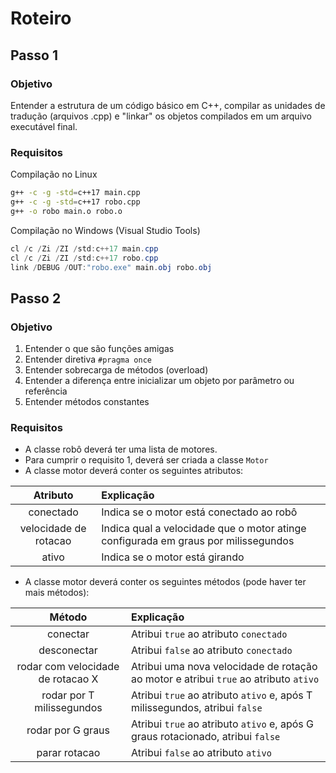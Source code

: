 # Roteiro

## Passo 1

### Objetivo

Entender a estrutura de um código básico em C++, compilar as unidades de tradução (arquivos .cpp) e "linkar" os objetos compilados em um arquivo executável final.

### Requisitos

Compilação no Linux

```bash
g++ -c -g -std=c++17 main.cpp
g++ -c -g -std=c++17 robo.cpp
g++ -o robo main.o robo.o
```

Compilação no Windows (Visual Studio Tools)

```powershell
cl /c /Zi /ZI /std:c++17 main.cpp
cl /c /Zi /ZI /std:c++17 robo.cpp
link /DEBUG /OUT:"robo.exe" main.obj robo.obj
```

## Passo 2

### Objetivo

1. Entender o que são funções amigas
2. Entender diretiva `#pragma once`
3. Entender sobrecarga de métodos (overload)
4. Entender a diferença entre inicializar um objeto por parâmetro ou referência
5. Entender métodos constantes

### Requisitos

* A classe robô deverá ter uma lista de motores.
* Para cumprir o requisito 1, deverá ser criada a classe `Motor`
* A classe motor deverá conter os seguintes atributos:

Atributo|Explicação
|:-:|:-|
conectado|Indica se o motor está conectado ao robô
velocidade de rotacao|Indica qual a velocidade que o motor atinge configurada em graus por milissegundos
ativo|Indica se o motor está girando

* A classe motor deverá conter os seguintes métodos (pode haver ter mais métodos):

Método|Explicação
:-:|:-
conectar|Atribui `true` ao atributo `conectado`
desconectar|Atribui `false` ao atributo `conectado`
rodar com velocidade de rotacao X|Atribui uma nova velocidade de rotação ao motor e atribui `true` ao atributo `ativo`
rodar por T milissegundos|Atribui `true` ao atributo `ativo` e, após T milissegundos, atribui `false`
rodar por G graus|Atribui `true` ao atributo `ativo` e, após G graus rotacionado, atribui `false`
parar rotacao|Atribui `false` ao atributo `ativo`
